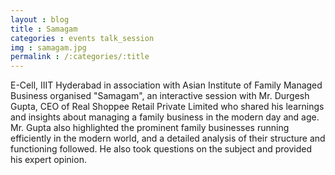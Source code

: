 ```yaml
---
layout : blog
title : Samagam
categories : events talk_session
img : samagam.jpg  
permalink : /:categories/:title
---
```


E-Cell, IIIT Hyderabad in association with Asian Institute of Family Managed Business organised "Samagam", an interactive session with Mr. Durgesh Gupta, CEO of Real Shoppee Retail Private Limited who shared his learnings and insights about managing a family business in the modern day and age. Mr. Gupta also highlighted the prominent family businesses running efficiently in the modern world, and a detailed analysis of their structure and functioning followed. He also took questions on the subject and provided his expert opinion. 
